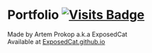 # Portfolio [![Visits Badge](https://badges.pufler.dev/visits/exposedcat/ExposedCat.github.io)](https://github.com/ExposedCat/ExposedCat.github.io)

Made by Artem Prokop a.k.a ExposedCat  
Available at [ExposedCat.github.io](https://ExposedCat.github.io)
